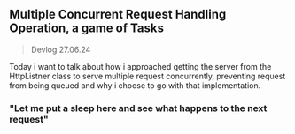 ## Multiple Concurrent Request Handling Operation, a game of Tasks 

>Devlog 27.06.24

Today i want to talk about how i approached getting the server from the HttpListner class
to serve multiple request concurrently, preventing request from being queued and why 
i choose to go with that implementation.

### "Let me put a sleep here and see what happens to the next request"